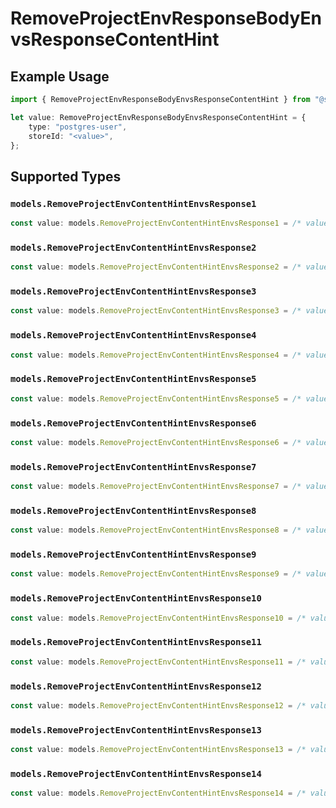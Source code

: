 # RemoveProjectEnvResponseBodyEnvsResponseContentHint

## Example Usage

```typescript
import { RemoveProjectEnvResponseBodyEnvsResponseContentHint } from "@simplesagar/vercel/models/removeprojectenvop.js";

let value: RemoveProjectEnvResponseBodyEnvsResponseContentHint = {
    type: "postgres-user",
    storeId: "<value>",
};
```

## Supported Types

### `models.RemoveProjectEnvContentHintEnvsResponse1`

```typescript
const value: models.RemoveProjectEnvContentHintEnvsResponse1 = /* values here */
```

### `models.RemoveProjectEnvContentHintEnvsResponse2`

```typescript
const value: models.RemoveProjectEnvContentHintEnvsResponse2 = /* values here */
```

### `models.RemoveProjectEnvContentHintEnvsResponse3`

```typescript
const value: models.RemoveProjectEnvContentHintEnvsResponse3 = /* values here */
```

### `models.RemoveProjectEnvContentHintEnvsResponse4`

```typescript
const value: models.RemoveProjectEnvContentHintEnvsResponse4 = /* values here */
```

### `models.RemoveProjectEnvContentHintEnvsResponse5`

```typescript
const value: models.RemoveProjectEnvContentHintEnvsResponse5 = /* values here */
```

### `models.RemoveProjectEnvContentHintEnvsResponse6`

```typescript
const value: models.RemoveProjectEnvContentHintEnvsResponse6 = /* values here */
```

### `models.RemoveProjectEnvContentHintEnvsResponse7`

```typescript
const value: models.RemoveProjectEnvContentHintEnvsResponse7 = /* values here */
```

### `models.RemoveProjectEnvContentHintEnvsResponse8`

```typescript
const value: models.RemoveProjectEnvContentHintEnvsResponse8 = /* values here */
```

### `models.RemoveProjectEnvContentHintEnvsResponse9`

```typescript
const value: models.RemoveProjectEnvContentHintEnvsResponse9 = /* values here */
```

### `models.RemoveProjectEnvContentHintEnvsResponse10`

```typescript
const value: models.RemoveProjectEnvContentHintEnvsResponse10 = /* values here */
```

### `models.RemoveProjectEnvContentHintEnvsResponse11`

```typescript
const value: models.RemoveProjectEnvContentHintEnvsResponse11 = /* values here */
```

### `models.RemoveProjectEnvContentHintEnvsResponse12`

```typescript
const value: models.RemoveProjectEnvContentHintEnvsResponse12 = /* values here */
```

### `models.RemoveProjectEnvContentHintEnvsResponse13`

```typescript
const value: models.RemoveProjectEnvContentHintEnvsResponse13 = /* values here */
```

### `models.RemoveProjectEnvContentHintEnvsResponse14`

```typescript
const value: models.RemoveProjectEnvContentHintEnvsResponse14 = /* values here */
```

